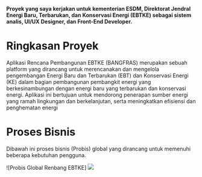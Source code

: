 **Proyek yang saya kerjakan untuk kementerian ESDM, Direktorat Jendral Energi Baru, Terbarukan, dan Konservasi Energi (EBTKE) sebagai sistem analis, UI/UX Designer, dan Front-End Developer.**

# Ringkasan Proyek

Aplikasi Rencana Pembangunan EBTKE (BANGFRAS) merupakan sebuah platform yang dirancang untuk merencanakan dan mengelola pengembangan Energi Baru dan Terbarukan (EBT) dan Konservasi Energi (KE) dalam bagian pembangunan pembangkit energi yang berkesinambungan dengan energi baru yang terbarukan dan konservasi energi. Aplikasi ini bertujuan untuk mendorong penerapan sumber energi yang ramah lingkungan dan berkelanjutan, serta meningkatkan efisiensi dan penghematan energi

# Proses Bisnis

Dibawah ini proses bisnis (Probis) global yang dirancang untuk memenuhi beberapa kebutuhan pengguna. 

![Probis Global Renbang EBTKE]
<img src="(https://imgur.com/ukIk5NY)"></img>
